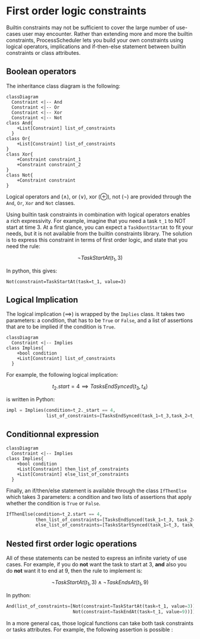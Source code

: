 # First order logic constraints

Builtin constraints may not be sufficient to cover the large number of use-cases user may encounter. Rather than extending more and more the builtin constraints, ProcessScheduler lets you build your own constraints using logical operators, implications and if-then-else statement between builtin constraints or class attributes.

## Boolean operators


The inheritance class diagram is the following:
``` mermaid
classDiagram
  Constraint <|-- And
  Constraint <|-- Or
  Constraint <|-- Xor
  Constraint <|-- Not
class And{
    +List[Constraint] list_of_constraints
  }
class Or{
    +List[Constraint] list_of_constraints
}
class Xor{
    +Constraint constraint_1
    +Constraint constraint_2
}
class Not{
    +Constraint constraint
}
```
Logical operators and ($\wedge$), or ($\lor$), xor ($\oplus$), not ($\lnot$) are provided through the `And`, `Or`, `Xor` and `Not` classes.

Using builtin task constraints in combination with logical operators enables a rich expressivity. For example, imagine that you need a task `t_1` to NOT start at time 3. At a first glance, you can expect a `TaskDontStartAt` to fit your needs, but it is not available from the builtin constraints library. The solution is to express this constraint in terms of first order logic, and state that you need the rule:

$$\lnot TaskStartAt(t_1, 3)$$

In python, this gives:

```
Not(constraint=TaskStartAt(task=t_1, value=3)
```

## Logical Implication


The logical implication ($\implies$) is wrapped by the `Implies` class. It takes two parameters: a condition, that has to be `True` or `False`, and a list of assertions that are to be implied if the condition is `True`.

``` mermaid
classDiagram
  Constraint <|-- Implies
class Implies{
    +bool condition
    +List[Constraint] list_of_constraints
  }
```
For example, the following logical implication:

$$t_2.start = 4 \implies TasksEndSynced(t_3, t_4)$$

is written in Python:

``` py
impl = Implies(condition=t_2._start == 4,
               list_of_constraints=[TasksEndSynced(task_1=t_3,task_2=t_4)]
```

## Conditionnal expression

``` mermaid
classDiagram
  Constraint <|-- Implies
class Implies{
    +bool condition
    +List[Constraint] then_list_of_constraints
    +List[Constraint] else_list_of_constraints
  }
```

Finally, an if/then/else statement is available through the class `IfThenElse` which takes 3 parameters: a condition and two lists of assertions that apply whether the condition is `True` or `False`.

``` py
IfThenElse(condition=t_2.start == 4,
           then_list_of_constraints=[TasksEndSynced(task_1=t_3, task_2=t_4)],
           else_list_of_constraints=[TasksStartSynced(task_1=t_3, task_2=t_4)])
```

## Nested first order logic operations

All of these statements can be nested to express an infinite variety of use cases. For example, if you do **not** want the task to start at 3, **and** also you do **not** want it to end at 9, then the rule to implement is:

$$\lnot TaskStartAt(t_1,3) \wedge \lnot TaskEndsAt(t_1, 9)$$

In python:

``` py
And(list_of_constraints=[Not(constraint=TaskStartAt(task=t_1, value=3)),
                         Not(constraint=TaskEndAt(task=t_1, value=9))])
```

In a more general cas, those logical functions can take both task constraints or tasks attributes. For example, the following assertion is possible :
